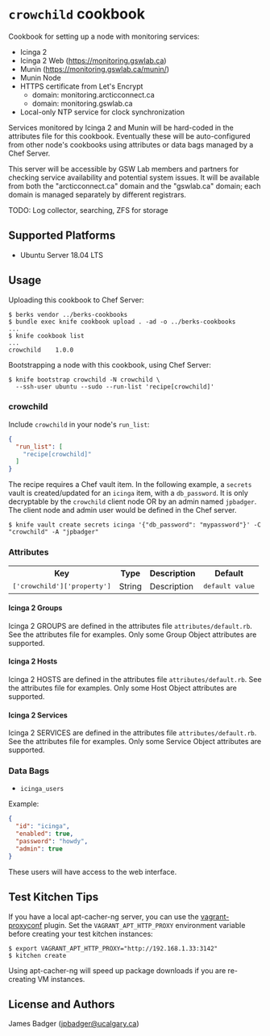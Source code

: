 # `crowchild` cookbook

Cookbook for setting up a node with monitoring services:

* Icinga 2
* Icinga 2 Web (https://monitoring.gswlab.ca)
* Munin (https://monitoring.gswlab.ca/munin/)
* Munin Node
* HTTPS certificate from Let's Encrypt
    * domain: monitoring.arcticconnect.ca
    * domain: monitoring.gswlab.ca
* Local-only NTP service for clock synchronization

Services monitored by Icinga 2 and Munin will be hard-coded in the attributes file for this cookbook. Eventually these will be auto-configured from other node's cookbooks using attributes or data bags managed by a Chef Server.

This server will be accessible by GSW Lab members and partners for checking service availability and potential system issues. It will be available from both the "arcticconnect.ca" domain and the "gswlab.ca" domain; each domain is managed separately by different registrars.

TODO: Log collector, searching, ZFS for storage

## Supported Platforms

* Ubuntu Server 18.04 LTS

## Usage

Uploading this cookbook to Chef Server:

```terminal
$ berks vendor ../berks-cookbooks
$ bundle exec knife cookbook upload . -ad -o ../berks-cookbooks
...
$ knife cookbook list
...
crowchild    1.0.0
```

Bootstrapping a node with this cookbook, using Chef Server:

```terminal
$ knife bootstrap crowchild -N crowchild \
  --ssh-user ubuntu --sudo --run-list 'recipe[crowchild]'
```

### crowchild

Include `crowchild` in your node's `run_list`:

```json
{
  "run_list": [
    "recipe[crowchild]"
  ]
}
```

The recipe requires a Chef vault item. In the following example, a `secrets` vault is created/updated for an `icinga` item, with a `db_password`. It is only decryptable by the `crowchild` client node OR by an admin named `jpbadger`. The client node and admin user would be defined in the Chef server.


```terminal
$ knife vault create secrets icinga '{"db_password": "mypassword"}' -C "crowchild" -A "jpbadger"
```

### Attributes

<table>
  <tr>
    <th>Key</th>
    <th>Type</th>
    <th>Description</th>
    <th>Default</th>
  </tr>
  <tr>
    <td><tt>['crowchild']['property']</tt></td>
    <td>String</td>
    <td>Description</td>
    <td><tt>default value</tt></td>
  </tr>
</table>

#### Icinga 2 Groups

Icinga 2 GROUPS are defined in the attributes file `attributes/default.rb`. See the attributes file for examples. Only some Group Object attributes are supported.

#### Icinga 2 Hosts

Icinga 2 HOSTS are defined in the attributes file `attributes/default.rb`. See the attributes file for examples. Only some Host Object attributes are supported.

#### Icinga 2 Services

Icinga 2 SERVICES are defined in the attributes file `attributes/default.rb`. See the attributes file for examples. Only some Service Object attributes are supported.

### Data Bags

* `icinga_users`

Example:

```json
{
  "id": "icinga",
  "enabled": true,
  "password": "howdy",
  "admin": true
}
```

These users will have access to the web interface.

## Test Kitchen Tips

If you have a local apt-cacher-ng server, you can use the [vagrant-proxyconf](http://tmatilai.github.io/vagrant-proxyconf/) plugin. Set the `VAGRANT_APT_HTTP_PROXY` environment variable before creating your test kitchen instances:

```terminal
$ export VAGRANT_APT_HTTP_PROXY="http://192.168.1.33:3142"
$ kitchen create
```

Using apt-cacher-ng will speed up package downloads if you are re-creating VM instances.

## License and Authors

James Badger (jpbadger@ucalgary.ca)
